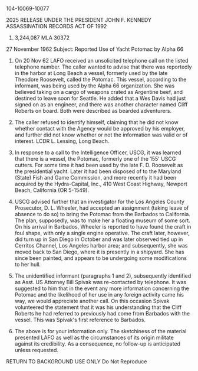 104-10069-10077

2025 RELEASE UNDER THE PRESIDENT JOHN F. KENNEDY ASSASSINATION RECORDS ACT OF 1992

001) 3,244,087
MLA 30372

27 November 1962
Subject: Reported Use of Yacht Potomac by Alpha 66

1.  On 20 Nov 62 LAFO received an unsolicited telephone call on the listed telephone number. The caller wanted to advise that there was reportedly in the harbor at Long Beach a vessel, formerly used by the late Theodore Roosevelt, called the Potomac. This vessel, according to the informant, was being used by the Alpha 66 organization. She was believed taking on a cargo of weapons crated as Argentine beef, and destined to leave soon for Seattle. He added that a Wes Davis had just signed on as an engineer, and there was another character named Cliff Roberts on board. Both were described as bearded adventurers.

2.  The caller refused to identify himself, claiming that he did not know whether contact with the Agency would be approved by his employer, and further did not know whether or not the information was valid or of interest. LCDR L. Lessing, Long Beach.

3.  In response to a call to the Intelligence Officer, USCG, it was learned that there is a vessel, the Potomac, formerly one of the 155' USCG cutters. For some time it had been used by the late F. D. Roosevelt as the presidential yacht. Later it had been disposed of to the Maryland (State) Fish and Game Commission, and more recently it had been acquired by the Hydra-Capital, Inc., 410 West Coast Highway, Newport Beach, California (OR 5-1549).

4.  USCG advised further that an investigator for the Los Angeles County Prosecutor, D. L. Wheeler, had accepted an assignment (taking leave of absence to do so) to bring the Potomac from the Barbados to California. The plan, supposedly, was to make her a floating museum of some sort. On his arrival in Barbados, Wheeler is reported to have found the craft in foul shape, with only a single engine operative. The craft later, however, did turn up in San Diego in October and was later observed tied up in Cerritos Channel, Los Angeles harbor area; and subsequently, she was moved back to San Diego, where it is presently in a shipyard. She has since been painted, and appears to be undergoing some modifications to her hull.

5.  The unidentified informant (paragraphs 1 and 2), subsequently identified as Asst. US Attorney Bill Spivak was re-contacted by telephone. It was suggested to him that in the event any more information concerning the Potomac and the likelihood of her use in any foreign activity came his way, we would appreciate another call. On this occasion Spivak volunteered the statement that it was his understanding that the Cliff Roberts he had referred to previously had come from Barbados with the vessel. This was Spivak's first reference to Barbados.

6.  The above is for your information only. The sketchiness of the material presented LAFO as well as the circumstances of its origin militate against its credibility. As a consequence, no follow-up is anticipated unless requested.

RETURN TO BACKGROUND USE ONLY
Do Not Reproduce
